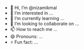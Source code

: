 - 👋 Hi, I’m @nizamikmal
- 👀 I’m interested in ...
- 🌱 I’m currently learning ...
- 💞️ I’m looking to collaborate on ...
- 📫 How to reach me ...
- 😄 Pronouns: ...
- ⚡ Fun fact: ...

<!---
nizamikmal/nizamikmal is a ✨ special ✨ repository because its `README.md` (this file) appears on your GitHub profile.
You can click the Preview link to take a look at your changes.
--->
